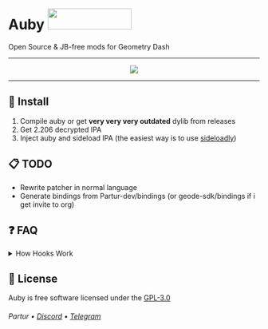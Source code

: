 # Auby <img src="https://cdn.discordapp.com/icons/1213607627318239355/d7fee577b10e6cde20074a2e0dbcd2c6.webp?size=240" height="42" width="168">

Open Source & JB-free mods for Geometry Dash

---

<p align="center">
  <img src="https://count.akame.moe/@Partur-dev?theme=moebooru">
</p>

---

## 📱 Install

1. Compile auby or get **very very very outdated** dylib from releases
2. Get 2.206 decrypted IPA
3. Inject auby and sideload IPA (the easiest way is to use [sideloadly](https://sideloadly.io/))

## 📋 TODO

- Rewrite patcher in normal language
- Generate bindings from Partur-dev/bindings (or geode-sdk/bindings if i get invite to org)

## ❓ FAQ

<details>
<summary>How Hooks Work</summary>

```asm
gdFunc:
  mov x11, x30 ; backup original link register
  bl trampoline

trampoline:
  ldr x9, =0x2
  lsl x9, x9, #32
  ldr x10, =0x80000000
  orr x9, x9, x10
  ldr x9, [x9]
  br x9 ; jump to 0x280000000
```

```cc
void *findTheHook() {
  void *target;
  asm("mov %[t], x16" : [t] "=r"(target));
  // now target contains [base + offset]
}

__attribute__((naked)) void findTheHookProxy() {
  asm volatile("mov x12, x0\n" // backup args
               "mov x13, x1\n"
               "mov x14, x2\n"
               "mov x15, x3\n"
               "mov x17, x4\n"
               "sub x30, x30, 8\n"
               "mov x16, x30\n"
               "bl %[findTheHook]\n" // find the hook
               "mov x30, x11\n" // restore x30 (fix ret)
               "mov x9, x0\n" // restore args
               "mov x0, x12\n"
               "mov x1, x13\n"
               "mov x2, x14\n"
               "mov x3, x15\n"
               "mov x4, x17\n"
               "br x9\n" ::[findTheHook] "i"(findTheHook));
}

void init() {
  *((void**)0x280000000) = (void*)&findTheHookProxy;
}
```

</details>

## 📄 License

Auby is free software licensed under the [GPL-3.0](LICENSE)

###### Partur • [Discord](https://discord.gg/kAUjNCEYcC) • [Telegram](https://t.me/gmd_ytro)
